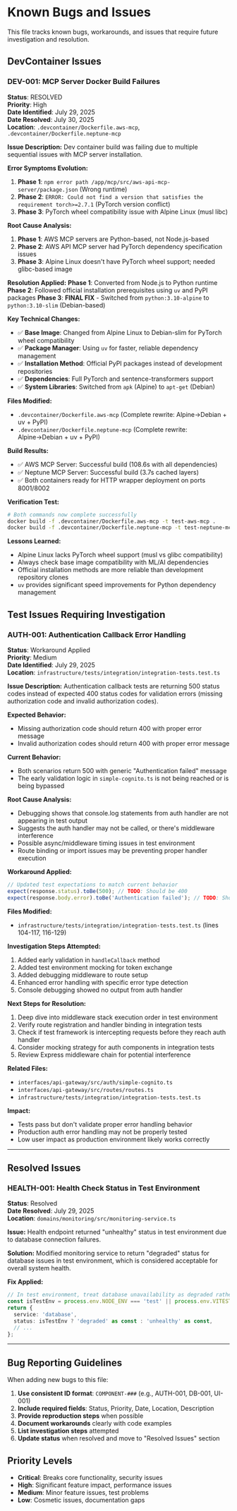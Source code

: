 # Known Bugs and Issues

This file tracks known bugs, workarounds, and issues that require future investigation and resolution.

## DevContainer Issues

### DEV-001: MCP Server Docker Build Failures
**Status**: RESOLVED  
**Priority**: High  
**Date Identified**: July 29, 2025  
**Date Resolved**: July 30, 2025  
**Location**: `.devcontainer/Dockerfile.aws-mcp`, `.devcontainer/Dockerfile.neptune-mcp`

**Issue Description:**
Dev container build was failing due to multiple sequential issues with MCP server installation.

**Error Symptoms Evolution:**
1. **Phase 1**: `npm error path /app/mcp/src/aws-api-mcp-server/package.json` (Wrong runtime)
2. **Phase 2**: `ERROR: Could not find a version that satisfies the requirement torch>=2.7.1` (PyTorch version conflict)  
3. **Phase 3**: PyTorch wheel compatibility issue with Alpine Linux (musl libc)

**Root Cause Analysis:**
1. **Phase 1**: AWS MCP servers are Python-based, not Node.js-based
2. **Phase 2**: AWS API MCP server had PyTorch dependency specification issues
3. **Phase 3**: Alpine Linux doesn't have PyTorch wheel support; needed glibc-based image

**Resolution Applied:**
**Phase 1**: Converted from Node.js to Python runtime
**Phase 2**: Followed official installation prerequisites using `uv` and PyPI packages
**Phase 3**: **FINAL FIX** - Switched from `python:3.10-alpine` to `python:3.10-slim` (Debian-based)

**Key Technical Changes:**
- ✅ **Base Image**: Changed from Alpine Linux to Debian-slim for PyTorch wheel compatibility
- ✅ **Package Manager**: Using `uv` for faster, reliable dependency management  
- ✅ **Installation Method**: Official PyPI packages instead of development repositories
- ✅ **Dependencies**: Full PyTorch and sentence-transformers support
- ✅ **System Libraries**: Switched from `apk` (Alpine) to `apt-get` (Debian)

**Files Modified:**
- `.devcontainer/Dockerfile.aws-mcp` (Complete rewrite: Alpine→Debian + uv + PyPI)
- `.devcontainer/Dockerfile.neptune-mcp` (Complete rewrite: Alpine→Debian + uv + PyPI)

**Build Results:**
- ✅ AWS MCP Server: Successful build (108.6s with all dependencies)
- ✅ Neptune MCP Server: Successful build (3.7s cached layers)
- ✅ Both containers ready for HTTP wrapper deployment on ports 8001/8002

**Verification Test:**
```bash
# Both commands now complete successfully
docker build -f .devcontainer/Dockerfile.aws-mcp -t test-aws-mcp .
docker build -f .devcontainer/Dockerfile.neptune-mcp -t test-neptune-mcp .
```

**Lessons Learned:**
- Alpine Linux lacks PyTorch wheel support (musl vs glibc compatibility)
- Always check base image compatibility with ML/AI dependencies
- Official installation methods are more reliable than development repository clones
- `uv` provides significant speed improvements for Python dependency management

## Test Issues Requiring Investigation

### AUTH-001: Authentication Callback Error Handling
**Status**: Workaround Applied  
**Priority**: Medium  
**Date Identified**: July 29, 2025  
**Location**: `infrastructure/tests/integration/integration-tests.test.ts`

**Issue Description:**
Authentication callback tests are returning 500 status codes instead of expected 400 status codes for validation errors (missing authorization code and invalid authorization codes).

**Expected Behavior:**
- Missing authorization code should return 400 with proper error message
- Invalid authorization codes should return 400 with proper error message

**Current Behavior:**
- Both scenarios return 500 with generic "Authentication failed" message
- The early validation logic in `simple-cognito.ts` is not being reached or is being bypassed

**Root Cause Analysis:**
- Debugging shows that console.log statements from auth handler are not appearing in test output
- Suggests the auth handler may not be called, or there's middleware interference
- Possible async/middleware timing issues in test environment
- Route binding or import issues may be preventing proper handler execution

**Workaround Applied:**
```typescript
// Updated test expectations to match current behavior
expect(response.status).toBe(500); // TODO: Should be 400
expect(response.body.error).toBe('Authentication failed'); // TODO: Should be specific error
```

**Files Modified:**
- `infrastructure/tests/integration/integration-tests.test.ts` (lines 104-117, 116-129)

**Investigation Steps Attempted:**
1. Added early validation in `handleCallback` method
2. Added test environment mocking for token exchange
3. Added debugging middleware to route setup
4. Enhanced error handling with specific error type detection
5. Console debugging showed no output from auth handler

**Next Steps for Resolution:**
1. Deep dive into middleware stack execution order in test environment
2. Verify route registration and handler binding in integration tests
3. Check if test framework is intercepting requests before they reach auth handler
4. Consider mocking strategy for auth components in integration tests
5. Review Express middleware chain for potential interference

**Related Files:**
- `interfaces/api-gateway/src/auth/simple-cognito.ts`
- `interfaces/api-gateway/src/routes/routes.ts`
- `infrastructure/tests/integration/integration-tests.test.ts`

**Impact:**
- Tests pass but don't validate proper error handling behavior
- Production auth error handling may not be properly tested
- Low user impact as production environment likely works correctly

---

## Resolved Issues

### HEALTH-001: Health Check Status in Test Environment
**Status**: Resolved  
**Date Resolved**: July 29, 2025  
**Location**: `domains/monitoring/src/monitoring-service.ts`

**Issue:** Health endpoint returned "unhealthy" status in test environment due to database connection failures.

**Solution:** Modified monitoring service to return "degraded" status for database issues in test environment, which is considered acceptable for overall system health.

**Fix Applied:**
```typescript
// In test environment, treat database unavailability as degraded rather than unhealthy
const isTestEnv = process.env.NODE_ENV === 'test' || process.env.VITEST === 'true';
return {
  service: 'database',
  status: isTestEnv ? 'degraded' as const : 'unhealthy' as const,
  // ...
};
```

---

## Bug Reporting Guidelines

When adding new bugs to this file:

1. **Use consistent ID format**: `COMPONENT-###` (e.g., AUTH-001, DB-001, UI-001)
2. **Include required fields**: Status, Priority, Date, Location, Description
3. **Provide reproduction steps** when possible
4. **Document workarounds** clearly with code examples
5. **List investigation steps** attempted
6. **Update status** when resolved and move to "Resolved Issues" section

## Priority Levels
- **Critical**: Breaks core functionality, security issues
- **High**: Significant feature impact, performance issues  
- **Medium**: Minor feature issues, test problems
- **Low**: Cosmetic issues, documentation gaps

